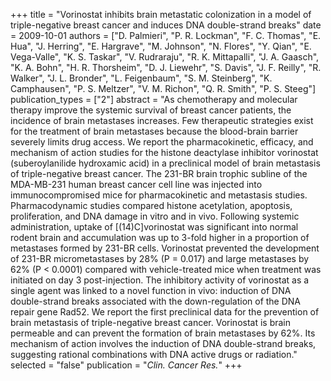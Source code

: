 +++
title = "Vorinostat inhibits brain metastatic colonization in a model of triple-negative breast cancer and induces DNA double-strand breaks"
date = 2009-10-01
authors = ["D. Palmieri", "P. R. Lockman", "F. C. Thomas", "E. Hua", "J. Herring", "E. Hargrave", "M. Johnson", "N. Flores", "Y. Qian", "E. Vega-Valle", "K. S. Taskar", "V. Rudraraju", "R. K. Mittapalli", "J. A. Gaasch", "K. A. Bohn", "H. R. Thorsheim", "D. J. Liewehr", "S. Davis", "J. F. Reilly", "R. Walker", "J. L. Bronder", "L. Feigenbaum", "S. M. Steinberg", "K. Camphausen", "P. S. Meltzer", "V. M. Richon", "Q. R. Smith", "P. S. Steeg"]
publication_types = ["2"]
abstract = "As chemotherapy and molecular therapy improve the systemic survival of breast cancer patients, the incidence of brain metastases increases. Few therapeutic strategies exist for the treatment of brain metastases because the blood-brain barrier severely limits drug access. We report the pharmacokinetic, efficacy, and mechanism of action studies for the histone deactylase inhibitor vorinostat (suberoylanilide hydroxamic acid) in a preclinical model of brain metastasis of triple-negative breast cancer. The 231-BR brain trophic subline of the MDA-MB-231 human breast cancer cell line was injected into immunocompromised mice for pharmacokinetic and metastasis studies. Pharmacodynamic studies compared histone acetylation, apoptosis, proliferation, and DNA damage in vitro and in vivo. Following systemic administration, uptake of [(14)C]vorinostat was significant into normal rodent brain and accumulation was up to 3-fold higher in a proportion of metastases formed by 231-BR cells. Vorinostat prevented the development of 231-BR micrometastases by 28% (P = 0.017) and large metastases by 62% (P < 0.0001) compared with vehicle-treated mice when treatment was initiated on day 3 post-injection. The inhibitory activity of vorinostat as a single agent was linked to a novel function in vivo: induction of DNA double-strand breaks associated with the down-regulation of the DNA repair gene Rad52. We report the first preclinical data for the prevention of brain metastasis of triple-negative breast cancer. Vorinostat is brain permeable and can prevent the formation of brain metastases by 62%. Its mechanism of action involves the induction of DNA double-strand breaks, suggesting rational combinations with DNA active drugs or radiation."
selected = "false"
publication = "*Clin. Cancer Res.*"
+++

